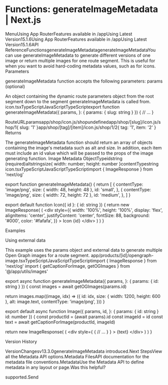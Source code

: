 # Functions: generateImageMetadata | Next.js

<p>MenuUsing App RouterFeatures available in /appUsing Latest Version15.1.6Using App RouterFeatures available in /appUsing Latest Version15.1.6API ReferenceFunctionsgenerateImageMetadatagenerateImageMetadataYou can use generateImageMetadata to generate different versions of one image or return multiple images for one route segment. This is useful for when you want to avoid hard-coding metadata values, such as for icons.
Parameters</p>
<p>generateImageMetadata function accepts the following parameters:
params (optional)</p>
<p>An object containing the dynamic route parameters object from the root segment down to the segment generateImageMetadata is called from.
icon.tsxTypeScriptJavaScriptTypeScriptexport function generateImageMetadata({
params,
}: {
params: { slug: string }
}) {
// ...
}</p>
<p>RouteURLparamsapp/shop/icon.js/shopundefinedapp/shop/[slug]/icon.js/shop/1{ slug: '1' }app/shop/[tag]/[item]/icon.js/shop/1/2{ tag: '1', item: '2' }
Returns</p>
<p>The generateImageMetadata function should return an array of objects containing the image's metadata such as alt and size. In addition, each item must include an id value which will be passed to the props of the image generating function.
Image Metadata ObjectTypeidstring (required)altstringsize{ width: number; height: number }contentTypestring
icon.tsxTypeScriptJavaScriptTypeScriptimport { ImageResponse } from 'next/og'</p>
<p>export function generateImageMetadata() {
return [
{
contentType: 'image/png',
size: { width: 48, height: 48 },
id: 'small',
},
{
contentType: 'image/png',
size: { width: 72, height: 72 },
id: 'medium',
},
]
}</p>
<p>export default function Icon({ id }: { id: string }) {
return new ImageResponse(
(
&lt;div
style={{
width: '100%',
height: '100%',
display: 'flex',
alignItems: 'center',
justifyContent: 'center',
fontSize: 88,
background: '#000',
color: '#fafafa',
}}
&gt;
Icon {id}
&lt;/div&gt;
)
)
}</p>
<p>Examples</p>
<p>Using external data</p>
<p>This example uses the params object and external data to generate multiple Open Graph images for a route segment.
app/products/[id]/opengraph-image.tsxTypeScriptJavaScriptTypeScriptimport { ImageResponse } from 'next/og'
import { getCaptionForImage, getOGImages } from '@/app/utils/images'</p>
<p>export async function generateImageMetadata({
params,
}: {
params: { id: string }
}) {
const images = await getOGImages(params.id)</p>
<p>return images.map((image, idx) =&gt; ({
id: idx,
size: { width: 1200, height: 600 },
alt: image.text,
contentType: 'image/png',
}))
}</p>
<p>export default async function Image({
params,
id,
}: {
params: { id: string }
id: number
}) {
const productId = (await params).id
const imageId = id
const text = await getCaptionForImage(productId, imageId)</p>
<p>return new ImageResponse(
(
&lt;div
style={
{
// ...
}
}
&gt;
{text}
&lt;/div&gt;
)
)
}</p>
<p>Version History</p>
<p>VersionChangesv13.3.0generateImageMetadata introduced.Next StepsView all the Metadata API options.Metadata FilesAPI documentation for the metadata file conventions.MetadataUse the Metadata API to define metadata in any layout or page.Was this helpful?</p>
<p>supported.Send</p>
